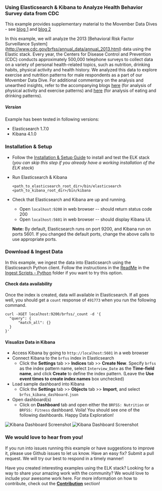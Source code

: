 ### Using Elasticsearch & Kibana to Analyze Health Behavior Survey data from CDC

This example provides supplementary material to the Movember Data Dives - see [blog 1](https://www.elastic.co/blog/movember-data-dive-part-1) and [blog 2](https://www.elastic.co/blog/movember-data-dive-part-2)

In this example, we will analyze the 2013 [Behavioral Risk Factor Surveillance System] (http://www.cdc.gov/brfss/annual_data/annual_2013.html) data using the Elastic stack. Every year, the Centers for Disease Control and Prevention (CDC) conducts approximately 500,000 telephone surveys to collect data on a variety of personal health-related topics, such as nutrition, drinking habits, physical activity and health history. We analyzed this data to explore exercise and nutrition patterns for male respondents as a part of our Movember Data Dive. For additional commentary on the analysis and unearthed insights, refer to the accompanying blogs [here](https://www.elastic.co/blog/movember-data-dive-part-1) (for analysis of physical activity and exercise patterns) and [here](https://www.elastic.co/blog/movember-data-dive-part-2) (for analysis of eating and drinking patterns).

##### Version
Example has been tested in following versions:
- Elasticsearch 1.7.0
- Kibana 4.1.0

### Installation & Setup
* Follow the [Installation & Setup Guide](https://github.com/elastic/examples/blob/master/Installation%20and%20Setup.md) to install and test the ELK stack (*you can skip this step if you already have a working installation of the ELK stack*)

* Run Elasticsearch & Kibana
  ```shell
  <path_to_elasticsearch_root_dir>/bin/elasticsearch
  <path_to_kibana_root_dir>/bin/kibana
  ```

* Check that Elasticsearch and Kibana are up and running.
  - Open `localhost:9200` in web browser -- should return status code 200
  - Open `localhost:5601` in web browser -- should display Kibana UI.

  **Note:** By default, Elasticsearch runs on port 9200, and Kibana run on ports 5601. If you changed the default ports, change   the above calls to use appropriate ports.

### Download & Ingest Data

In this example, we ingest the data into Elasticsearch using the Elasticsearch Python client.
Follow the instructions in the  [ReadMe](https://github.com/elastic/examples/blob/master/ELK_CDC_nutrition_exercise_patterns/Ingest%20Scripts%20-%20Python/README.md) in the [Ingest Scripts - Python](https://github.com/elastic/examples/tree/master/ELK_CDC_nutrition_exercise_patterns/Ingest%20Scripts%20-%20Python) folder if you want to try this option.

#### Check data availability
Once the index is created, data will available in Elasticsearch. If all goes well, you should get a `count` response of `491773` when you run the following command.

  ```shell
  curl -XGET localhost:9200/brfss/_count -d '{
  	"query": {
  		"match_all": {}
  	}
  }'
  ```

#### Visualize Data in Kibana
* Access Kibana by going to `http://localhost:5601` in a web browser
* Connect Kibana to the `brfss` index in Elasticsearch
    * Click the **Settings** tab >> **Indices** tab >> **Create New**. Specify `brfss` as the index pattern name, select `Interview_Date` as the **Time-field name**, and click **Create** to define the index pattern. (Leave the **Use event times to create index names** box unchecked)
* Load sample dashboard into Kibana
    * Click the **Settings** tab >> **Objects** tab >> **Import**, and select `brfss_kibana_dashboard.json`
* Open dashboard(s)
    * Click on **Dashboard** tab and open either the `BRFSS: Nutrition` or `BRFSS: Fitness` dashboard. Voila! You should see one of the following dashboards. Happy Data Exploration!

![Kibana Dashboard Screenshot](https://cloud.githubusercontent.com/assets/5269751/11385430/a0e76804-92cd-11e5-99a7-0450c87ca375.png)
![Kibana Dashboard Screenshot](https://cloud.githubusercontent.com/assets/5269751/11385436/a542ed56-92cd-11e5-9f0a-8a243a55f054.png)

### We would love to hear from you!
If you run into issues running this example or have suggestions to improve it, please use Github issues to let us know. Have an easy fix? Submit a pull request. We will try our best to respond in a timely manner!

Have you created interesting examples using the ELK stack? Looking for a way to share your amazing work with the community? We would love to include your awesome work here. For more information on how to contribute, check out the **[Contribution](https://github.com/elastic/examples#contributing)** section!
